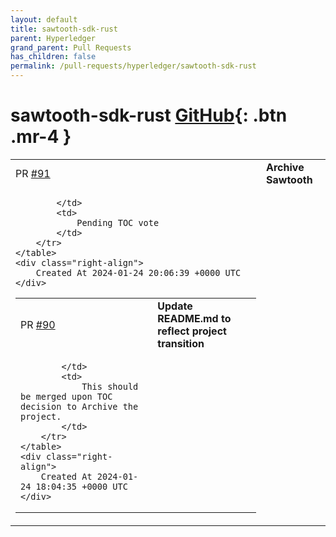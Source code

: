 ```yaml
---
layout: default
title: sawtooth-sdk-rust
parent: Hyperledger
grand_parent: Pull Requests
has_children: false
permalink: /pull-requests/hyperledger/sawtooth-sdk-rust
---
```


# sawtooth-sdk-rust <span class="fs-3 right-align">[GitHub](https://github.com/hyperledger/sawtooth-sdk-rust){: .btn .mr-4 }</span>


<div>
    <table>
        <tr>
            <td>
                PR <a href="https://github.com/hyperledger/sawtooth-sdk-rust/pull/91" class=".btn">#91</a>
            </td>
            <td>
                <b>
                    Archive Sawtooth
                </b>
            </td>
        </tr>
        <tr>
            <td>
                
            </td>
            <td>
                Pending TOC vote
            </td>
        </tr>
    </table>
    <div class="right-align">
        Created At 2024-01-24 20:06:39 +0000 UTC
    </div>
</div>

<div>
    <table>
        <tr>
            <td>
                PR <a href="https://github.com/hyperledger/sawtooth-sdk-rust/pull/90" class=".btn">#90</a>
            </td>
            <td>
                <b>
                    Update README.md to reflect project transition
                </b>
            </td>
        </tr>
        <tr>
            <td>
                
            </td>
            <td>
                This should be merged upon TOC decision to Archive the project.
            </td>
        </tr>
    </table>
    <div class="right-align">
        Created At 2024-01-24 18:04:35 +0000 UTC
    </div>
</div>

